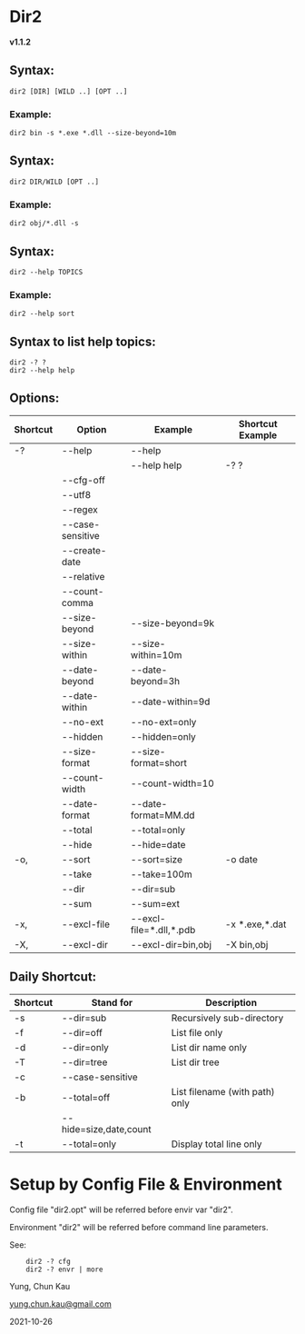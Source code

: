 # Dir2
**v1.1.2**

## Syntax:
	dir2 [DIR] [WILD ..] [OPT ..]

### Example:
	dir2 bin -s *.exe *.dll --size-beyond=10m

## Syntax:
	dir2 DIR/WILD [OPT ..]

### Example:
	dir2 obj/*.dll -s

## Syntax:
	dir2 --help TOPICS

### Example:
	dir2 --help sort

## Syntax to list help topics:
	dir2 -? ?
	dir2 --help help

## Options:

| Shortcut | Option           | Example                 | Shortcut Example |
| -------- | ------           | -------                 | ---------------- |
| -?       | --help           | --help                  |                  |
|          |                  | --help help             | -? ?             |
|          | --cfg-off        |                         |                  |
|          | --utf8           |                         |                  |
|          | --regex          |                         |                  |
|          | --case-sensitive |                         |                  |
|          | --create-date    |                         |                  |
|          | --relative       |                         |                  |
|          | --count-comma    |                         |                  |
|          | --size-beyond    | --size-beyond=9k        |                  |
|          | --size-within    | --size-within=10m       |                  |
|          | --date-beyond    | --date-beyond=3h        |                  |
|          | --date-within    | --date-within=9d        |                  |
|          | --no-ext         | --no-ext=only           |                  |
|          | --hidden         | --hidden=only           |                  |
|          | --size-format    | --size-format=short     |                  |
|          | --count-width    | --count-width=10        |                  |
|          | --date-format    | --date-format=MM.dd     |                  |
|          | --total          | --total=only            |                  |
|          | --hide           | --hide=date             |                  |
| -o,      | --sort           | --sort=size             | -o date          |
|          | --take           | --take=100m             |                  |
|          | --dir            | --dir=sub               |                  |
|          | --sum            | --sum=ext               |                  |
| -x,      | --excl-file      | --excl-file=\*.dll,\*.pdb | -x \*.exe,\*.dat   |
| -X,      | --excl-dir       | --excl-dir=bin,obj      | -X bin,obj       |


## Daily Shortcut:

| Shortcut | Stand for              | Description                    |
| -------- | ---------              | -----------                    |
| -s       | --dir=sub              | Recursively sub-directory      |
| -f       | --dir=off              | List file only                 |
| -d       | --dir=only             | List dir name only             |
| -T       | --dir=tree             | List dir tree                  |
| -c       | --case-sensitive       |                                |
| -b       | --total=off            | List filename (with path) only |
|          | --hide=size,date,count |                                |
| -t       | --total=only           | Display total line only        |

# Setup by Config File & Environment
 
Config file "dir2.opt" will be referred before envir var "dir2".

Environment "dir2" will be referred before command line parameters.

See:

		dir2 -? cfg
		dir2 -? envr | more

Yung, Chun Kau

<yung.chun.kau@gmail.com>

2021-10-26
